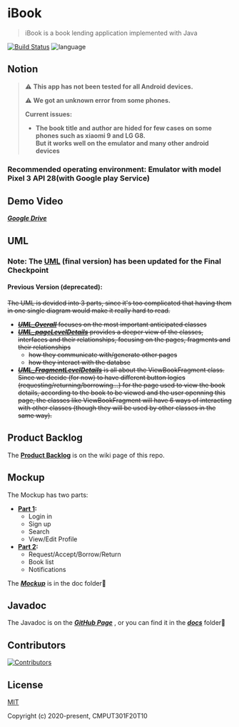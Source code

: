 # iBook

> iBook is a book lending application implemented with Java

[![Build Status](https://travis-ci.com/CMPUT301F20T10/iBook.svg?branch=main)](https://travis-ci.com/CMPUT301F20T10/iBook) ![language](https://img.shields.io/badge/language-java-orange.svg)

## Notion

> :warning: **This app has not been tested for all Android devices.**
>
> :warning: **We got an unknown error from some phones.**
>
> **Current issues:**
>
> * **The book title and author are hided for few cases on some phones such as xiaomi 9 and LG G8.
  <br>But it works well on the emulator and many other android devices**

### Recommended operating environment: Emulator with model Pixel 3 API 28(with Google play Service)


## Demo Video

***[Google Drive](https://drive.google.com/file/d/1BAnhIuPn1leXR7QlrS5Jp3S9A_H2RT0D/view?usp=sharing)***

## UML

### Note: The [UML](./doc/UML_Final.png) (final version) has been updated for the Final Checkpoint

#### Previous Version (deprecated):
~~The UML is devided into 3 parts, since it's too complicated that having them in one single diagram would make it really hard to read.~~

* ~~***[UML_Overall](./doc/UML_Overall.png)*** focuses on the most important anticipated classes~~
* ~~***[UML_pageLevelDetails](./doc/UML_pageLevelDetails.png)*** provides a deeper view of the classes, interfaces and their relationships, focusing on the pages, fragments and their relationships~~
  * ~~how they communicate with/generate other pages~~
  * ~~how they interact with the databse~~
* ~~***[UML_FragmentLevelDetails](./doc/UML_FragmentLevelDetails.png)*** is all about the ViewBookFragment class.~~
  ~~Since we decide (for now) to have different button logics (requesting/returning/borrowing...) for the page used to view the book details, according to the book to be viewed and the user openning this page, the classes like ViewBookFragment will have 6 ways of interacting with other classes (though they will be used by other classes in the same way).~~

## Product Backlog

The **[Product Backlog](https://github.com/CMPUT301F20T10/iBook/wiki)** is on the wiki page of this repo.

## Mockup

The Mockup has two parts:

* **[Part 1](./doc/Login,%20Search%20and%20Me.png):**
  * Login in
  * Sign up
  * Search
  * View/Edit Profile
* **[Part 2](./doc/Request,%20Accept,%20borrow%20and%20Return.png):**
  * Request/Accept/Borrow/Return
  * Book list
  * Notifications

The ***[Mockup](./doc/)*** is in the doc folder📂

## Javadoc
The Javadoc is on the ***[GitHub Page](https://cmput301f20t10.github.io/iBook/)*** , or you can find it in the ***[docs](./docs/)*** folder📂

## Contributors

[![Contributors](https://contributors-img.web.app/image?repo=CMPUT301F20T10/iBook)](https://github.com/CMPUT301F20T10/iBook/graphs/contributors)

## License

[MIT](https://opensource.org/licenses/MIT)

Copyright (c) 2020-present, CMPUT301F20T10
